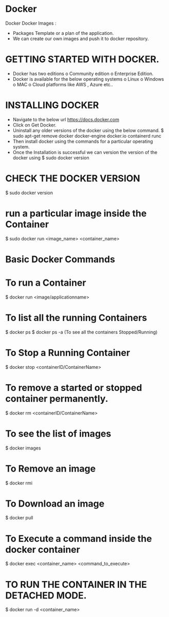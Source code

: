 # Docker
Docker
Docker Images : 
-	Packages Template or a plan of the application. 
-	We can create our own images and push it to docker repository. 

# GETTING STARTED WITH DOCKER. 
-	Docker has two editions
o	Community edition
o	Enterprise Edition. 
-	Docker is available for the below operating systems 
o	Linux
o	Windows
o	MAC
o	Cloud platforms like AWS , Azure etc..

# INSTALLING DOCKER
-	Navigate to the below url 
https://docs.docker.com
-	Click on Get Docker. 
-	Uninstall any older versions of the docker using the below command. 
$ sudo apt-get remove docker docker-engine docker.io containerd runc
-	Then install docker using the commands for a particular operating system. 
-	Once the Installation is successful we can version the version of the docker using 
$ sudo docker version


# CHECK THE DOCKER VERSION
$ sudo docker version

# run a particular image inside the Container
$ sudo docker run <image_name> <container_name>

# Basic Docker Commands
# To run a Container
$ docker run <image/applicationname>
# To list all the running Containers
$ docker ps
$ docker ps -a (To see all the containers Stopped/Running)

# To Stop a Running Container
$ docker stop <containerID/ContainerName>

# To remove a started or stopped container permanently. 
$ docker rm <containerID/ContainerName>

# To see the list of images
$ docker images

# To Remove an image
$ docker rmi <imagename>

# To Download an image
$ docker pull <imagename>

# To Execute a command inside the docker container
$ docker exec <container_name> <command_to_execute>

# TO RUN THE CONTAINER IN THE DETACHED MODE. 
$ docker run -d <container_name>

